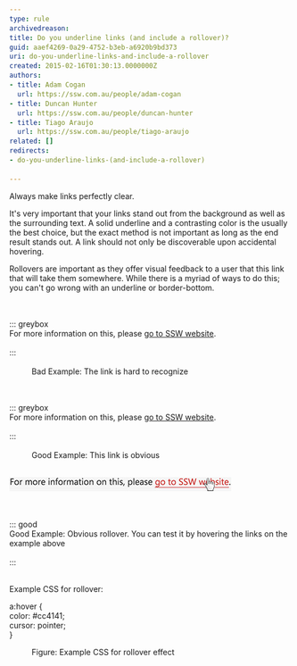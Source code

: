 ```yaml
---
type: rule
archivedreason: 
title: Do you underline links (and include a rollover)?
guid: aaef4269-0a29-4752-b3eb-a6920b9bd373
uri: do-you-underline-links-and-include-a-rollover
created: 2015-02-16T01:30:13.0000000Z
authors:
- title: Adam Cogan
  url: https://ssw.com.au/people/adam-cogan
- title: Duncan Hunter
  url: https://ssw.com.au/people/duncan-hunter
- title: Tiago Araujo
  url: https://ssw.com.au/people/tiago-araujo
related: []
redirects:
- do-you-underline-links-(and-include-a-rollover)

---
```


Always make links perfectly clear.

<!--endintro-->

It's very important that your links stand out from the background as well as the surrounding text. A solid underline and a contrasting color is the usually the best choice, but the exact method is not important as long as the end result stands out. A link should not only be discoverable upon accidental hovering.

Rollovers are important as they offer visual feedback to a user that this link that will take them somewhere. While there is a myriad of ways to do this; you can't go wrong with an underline or border-bottom.
<dl class="badImage"><br><br>::: greybox<br>For more information on this, please <a href="https://www.ssw.com.au/" style="border-bottom:none;color:inherit;">go to SSW website</a>.<br><br>:::<br><br><dd>Bad Example: The link is hard to recognize<br></dd></dl><dl class="goodImage"><br><br>::: greybox<br>For more information on this, please <a href="https://www.ssw.com.au/">go to SSW website</a>. <br><br>:::<br><br><dd>Good Example: This link is obvious<br><br></dd><p class="ssw15-rteElement-GreyBox"> 
      <img src="link-hover.jpg" alt="link-hover.jpg" data-pin-nopin="true"> <br></p><p class="ssw15-rteElement-P"></p><br><br>::: good<br>Good Example: Obvious rollover. You can test it by hovering the links on the example above<br><br>:::<br><br></dl>
Example CSS for rollover:
<dl class="image"><dt><p class="ssw15-rteElement-CodeArea">a:hover { <br>    color: #cc4141;<br>    cursor: pointer;<br>} <br></p></dt><dd>Figure: Example CSS for rollover effect <br></dd></dl>
